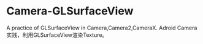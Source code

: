 # Camera-GLSurfaceView
A practice of GLSurfaceView in Camera,Camera2,CameraX.
Adroid Camera实践，利用GLSurfaceView渲染Texture。
